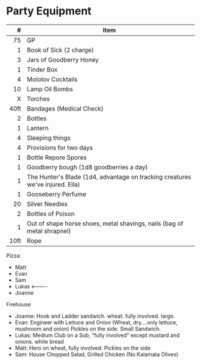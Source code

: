 
# Party Equipment

\#   | Item
--:  | ---------
75   | GP
1    | Book of Sick (2 charge)
3    | Jars of Goodberry Honey
1    | Tinder Box
4    | Molotov Cocktails
10   | Lamp Oil Bombs
X    | Torches
40ft | Bandages (Medical Check)
2    | Bottles
1    | Lantern
4    | Sleeping things
4    | Provisions for two days
1    | Bottle Repore Spores
1    | Goodberry bough (1d8 goodberries a day) 
1    | The Hunter's Blade (1d4, advantage on tracking creatures we've injured. Ella)
1    | Gooseberry Perfume
20   | Silver Needles
2    | Bottles of Poison
1    | Out of shape horse shoes, metal shavings, nails  (bag of metal shrapnel)
10ft | Rope
Pizza:
- Matt 
- Evan  
- Sam 
- Lukas <----  
- Joanne 

Firehouse
- Joanne: Hook and Ladder sandwich. wheat. fully involved. large.
- Evan: Engineer with Lettuce and Onion (Wheat, dry....only lettuce, mushroom and onion) Pickles on the side. Small Sandwich.
- Lukas: Medium Club on a Sub, “fully involved” except mustard and onions. white bread
- Matt: Hero on wheat, fully involved. Pickles on the side
- Sam: House Chopped Salad, Grilled Chicken (No Kalamata Olives)

